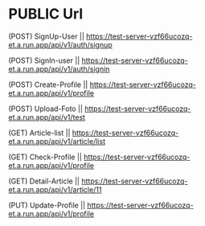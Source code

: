 # PUBLIC Url

(POST) SignUp-User      || https://test-server-vzf66ucozq-et.a.run.app/api/v1/auth/signup    

(POST) SignIn-user      || https://test-server-vzf66ucozq-et.a.run.app/api/v1/auth/signin 

(POST) Create-Profile   || https://test-server-vzf66ucozq-et.a.run.app/api/v1/profile     

(POST) Upload-Foto      || https://test-server-vzf66ucozq-et.a.run.app/api/v1/test 

(GET) Article-list      || https://test-server-vzf66ucozq-et.a.run.app/api/v1/article/list 

(GET) Check-Profile     || https://test-server-vzf66ucozq-et.a.run.app/api/v1/profile

(GET) Detail-Article    || https://test-server-vzf66ucozq-et.a.run.app/api/v1/article/11 

(PUT) Update-Profile    || https://test-server-vzf66ucozq-et.a.run.app/api/v1/profile    
